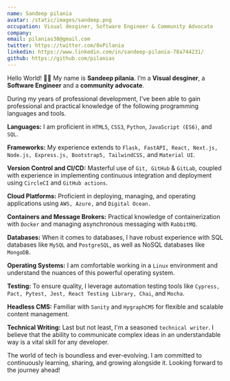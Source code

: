 ```yaml
---
name: Sandeep pilania
avatar: /static/images/sandeep.png
occupation: Visual desginer, Software Engineer & Community Advocate
company:
email: pilanias38@gmail.com
twitter: https://twitter.com/0xPilania
linkedin: https://www.linkedin.com/in/sandeep-pilania-78a744231/
github: https://github.com/pilanias
---
```


Hello World! 👋🏾 My name is **Sandeep pilania**. I’m a **Visual desginer**, a **Software Engineer** and a **community advocate**.

During my years of professional development, I've been able to gain professional and practical knowledge of the following programming languages and tools.

**Languages:** I am proficient in `HTML5`, `CSS3`, `Python`, `JavaScript (ES6)`, and `SQL`.

**Frameworks:** My experience extends to `Flask, FastAPI, React, Next.js, Node.js, Express.js, Bootstrap5, TailwindCSS,` and `Material UI`.

**Version Control and CI/CD:** Masterful use of `Git, GitHub` & `GitLab`, coupled with experience in implementing continuous integration and deployment using `CircleCI` and `GitHub actions`.

**Cloud Platforms:** Proficient in deploying, managing, and operating applications using `AWS, Azure,` and `Digital Ocean.`

**Containers and Message Brokers:** Practical knowledge of containerization with `Docker` and managing asynchronous messaging with `RabbitMQ`.

**Databases:** When it comes to databases, I have robust experience with SQL databases like `MySQL` and `PostgreSQL`, as well as NoSQL databases like `MongoDB`.

**Operating Systems:** I am comfortable working in a `Linux` environment and understand the nuances of this powerful operating system.

**Testing:** To ensure quality, I leverage automation testing tools like `Cypress, Pact, Pytest, Jest, React Testing Library, Chai`, and `Mocha`.

**Headless CMS:** Familiar with `Sanity` and `HygraphCMS` for flexible and scalable content management.

**Technical Writing:** Last but not least, I'm a seasoned `technical writer`. I believe that the ability to communicate complex ideas in an understandable way is a vital skill for any developer.

The world of tech is boundless and ever-evolving. I am committed to continuously learning, sharing, and growing alongside it. Looking forward to the journey ahead!
